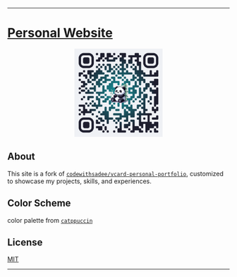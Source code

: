 
---

# [Personal Website](https://zephyry7.github.io/personalweb/)

<p align="center">
  <kbd><img src="./assets/images/qrcode_zephyry7.github.io.svg" alt="QR Code" width="200"></kbd>
</p>

## About

This site is a fork of [`codewithsadee/vcard-personal-portfolio`](https://github.com/codewithsadee/vcard-personal-portfolio), customized to showcase my projects, skills, and experiences.

## Color Scheme

color palette from [`catppuccin`](https://github.com/catppuccin/catppuccin)

## License

[MIT](LICENSE)

---
